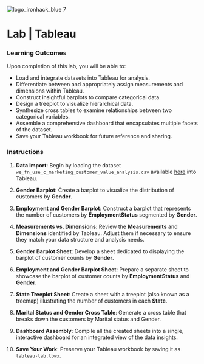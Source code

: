 ![logo_ironhack_blue 7](https://user-images.githubusercontent.com/23629340/40541063-a07a0a8a-601a-11e8-91b5-2f13e4e6b441.png)


# Lab | Tableau

### Learning Outcomes

Upon completion of this lab, you will be able to:

- Load and integrate datasets into Tableau for analysis.
- Differentiate between and appropriately assign measurements and dimensions within Tableau.
- Construct insightful barplots to compare categorical data.
- Design a treeplot to visualize hierarchical data.
- Synthesize cross tables to examine relationships between two categorical variables.
- Assemble a comprehensive dashboard that encapsulates multiple facets of the dataset.
- Save your Tableau workbook for future reference and sharing.

### Instructions

1. **Data Import**: Begin by loading the dataset `we_fn_use_c_marketing_customer_value_analysis.csv` available [here](https://raw.githubusercontent.com/data-bootcamp-v4/data/main/we_fn_use_c_marketing_customer_value_analysis.csv) into Tableau.

2. **Gender Barplot**: Create a barplot to visualize the distribution of customers by **Gender**.

3. **Employment and Gender Barplot**: Construct a barplot that represents the number of customers by **EmploymentStatus** segmented by **Gender**.

4. **Measurements vs. Dimensions**: Review the **Measurements** and **Dimensions** identified by Tableau. Adjust them if necessary to ensure they match your data structure and analysis needs.

5. **Gender Barplot Sheet**: Develop a sheet dedicated to displaying the barplot of customer counts by **Gender**.

6. **Employment and Gender Barplot Sheet**: Prepare a separate sheet to showcase the barplot of customer counts by **EmploymentStatus** and **Gender**.

7. **State Treeplot Sheet**: Create a sheet with a treeplot (also known as a treemap) illustrating the number of customers in each **State**.

8. **Marital Status and Gender Cross Table**: Generate a cross table that breaks down the customers by Marital status and Gender.

9. **Dashboard Assembly**: Compile all the created sheets into a single, interactive dashboard for an integrated view of the data insights.

10. **Save Your Work**: Preserve your Tableau workbook by saving it as `tableau-lab.tbwx`.

